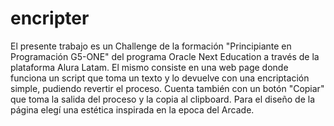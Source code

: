 # encripter

El presente trabajo es un Challenge de la formación "Principiante en Programación G5-ONE" del programa Oracle Next Education a través de la plataforma Alura Latam.
El mismo consiste en una web page donde funciona un script que toma un texto y lo devuelve con una encriptación simple, pudiendo revertir el proceso.
Cuenta también con un botón "Copiar" que toma la salida del proceso y la copia al clipboard.
Para el diseño de la página elegí una estética inspirada en la epoca del Arcade.
